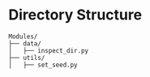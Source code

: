 # Directory Structure
```
Modules/
├── data/
│   ├── inspect_dir.py
├── utils/
│   ├── set_seed.py
```
